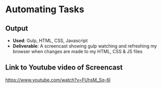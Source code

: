# Automating Tasks


## Output
- **Used**: Gulp, HTML, CSS, Javascript
- **Deliverable**: A screencast showing gulp watching and refreshing my browser when changes are made to my HTML, CSS & JS files


## Link to Youtube video of Screencast
<https://www.youtube.com/watch?v=FUhsM_Sq-6I>

